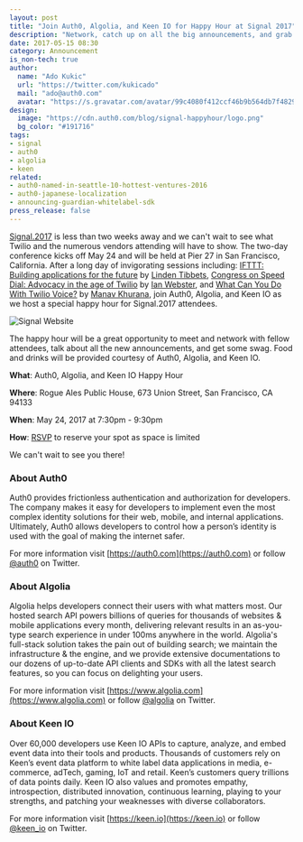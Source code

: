 ```yaml
---
layout: post
title: "Join Auth0, Algolia, and Keen IO for Happy Hour at Signal 2017"
description: "Network, catch up on all the big announcements, and grab some swag at Rogue Ales Pub House. The happy hour hosted by Auth0, Algolia, and Keen IO is happening right after the talks end on May 24, 2017."
date: 2017-05-15 08:30
category: Announcement
is_non-tech: true
author:
  name: "Ado Kukic"
  url: "https://twitter.com/kukicado"
  mail: "ado@auth0.com"
  avatar: "https://s.gravatar.com/avatar/99c4080f412ccf46b9b564db7f482907?s=200"
design:
  image: "https://cdn.auth0.com/blog/signal-happyhour/logo.png"
  bg_color: "#191716"
tags:
- signal
- auth0
- algolia
- keen
related:
- auth0-named-in-seattle-10-hottest-ventures-2016
- auth0-japanese-localization
- announcing-guardian-whitelabel-sdk
press_release: false
---
```


[Signal.2017](https://www.twilio.com/signal) is less than two weeks away and we can't wait to see what Twilio and the numerous vendors attending will have to show. The two-day conference kicks off May 24 and will be held at Pier 27 in San Francisco, California. After a long day of invigorating sessions including: [IFTTT: Building applications for the future](https://www.twilio.com/signal/schedule/7sIpsjOkTewgygqY86Sc0Y/ifttt-building-applications-for-the-future) by [Linden Tibbets](https://twitter.com/@ltibbets), [Congress on Speed Dial: Advocacy in the age of Twilio](https://www.twilio.com/signal/schedule/6LbXCBBhtYuKCSciyS8WA/congress-on-speed-dial) by [Ian Webster](https://twitter.com/@iwebst), and [What Can You Do With Twilio Voice?](https://www.twilio.com/signal/schedule/4r1gBAICZOAQGEAAascQSi/what-can-you-do-with-twilio-part-2) by [Manav Khurana](https://twitter.com/@manavkhurana), join Auth0, Algolia, and Keen IO as we host a special happy hour for Signal.2017 attendees.

![Signal Website](https://cdn.auth0.com/blog/signal-happyhour/signal.png)

The happy hour will be a great opportunity to meet and network with fellow attendees, talk about all the new announcements, and get some swag. Food and drinks will be provided courtesy of Auth0, Algolia, and Keen IO.

**What**: Auth0, Algolia, and Keen IO Happy Hour

**Where**: Rogue Ales Public House, 673 Union Street, San Francisco, CA 94133

**When**: May 24, 2017 at 7:30pm - 9:30pm

**How**: [RSVP](https://www.eventbrite.com/e/rogue-ales-happy-hour-by-algolia-auth0-and-keen-io-tickets-34586663642) to reserve your spot as space is limited

We can't wait to see you there!

### About Auth0

Auth0 provides frictionless authentication and authorization for developers. The company makes it easy for developers to implement even the most complex identity solutions for their web, mobile, and internal applications. Ultimately, Auth0 allows developers to control how a person’s identity is used with the goal of making the internet safer.

For more information visit [https://auth0.com](https://auth0.com) or follow [@auth0](https://twitter.com/auth0) on Twitter.

### About Algolia

Algolia helps developers connect their users with what matters most. Our hosted search API powers billions of queries for thousands of websites & mobile applications every month, delivering relevant results in an as-you-type search experience in under 100ms anywhere in the world. Algolia's full-stack solution takes the pain out of building search; we maintain the infrastructure & the engine, and we provide extensive documentations to our dozens of up-to-date API clients and SDKs with all the latest search features, so you can focus on delighting your users.

For more information visit [https://www.algolia.com](https://www.algolia.com) or follow [@algolia](https://twitter.com/algolia) on Twitter.

### About Keen IO

Over 60,000 developers use Keen IO APIs to capture, analyze, and embed event data into their tools and products. Thousands of customers rely on Keen’s event data platform to white label data applications in media, e-commerce, adTech, gaming, IoT and retail. Keen’s customers query trillions of data points daily. Keen IO also values and promotes empathy, introspection, distributed innovation, continuous learning, playing to your strengths, and patching your weaknesses with diverse collaborators.

For more information visit [https://keen.io](https://keen.io) or follow [@keen_io](https://twitter.com/keen_io) on Twitter.
